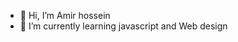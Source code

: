- 👋 Hi, I’m Amir hossein
- 🌱 I’m currently learning javascript and Web design

<!---
amirhirx/amirhirx is a ✨ special ✨ repository because its `README.md` (this file) appears on your GitHub profile.
You can click the Preview link to take a look at your changes.
--->
